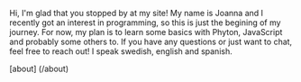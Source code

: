 Hi, I'm glad that you stopped by at my site!
My name is Joanna and I recently got an interest in programming, so this is just the begining of my journey. For now, my plan is to learn some basics with Phyton, JavaScript and probably some others to. If you have any questions or just want to chat, feel free to reach out! I speak swedish, english and spanish.

[about] (/about)
